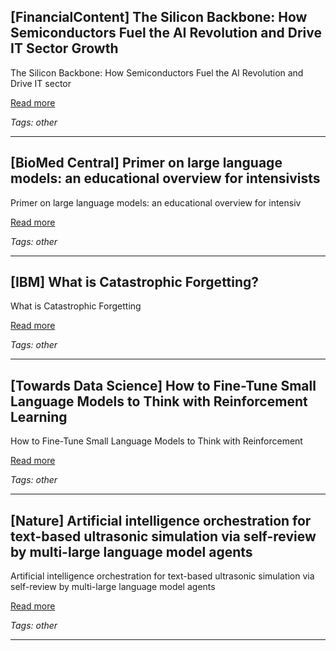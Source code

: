 ## [FinancialContent] The Silicon Backbone: How Semiconductors Fuel the AI Revolution and Drive IT Sector Growth

The Silicon Backbone: How Semiconductors Fuel the AI Revolution and Drive IT sector

[Read more](https://markets.financialcontent.com/wral/article/tokenring-2025-10-5-the-silicon-backbone-how-semiconductors-fuel-the-ai-revolution-and-drive-it-sector-growth)

_Tags: other_

---
## [BioMed Central] Primer on large language models: an educational overview for intensivists

Primer on large language models: an educational overview for intensiv

[Read more](https://ccforum.biomedcentral.com/articles/10.1186/s13054-025-05479-4)

_Tags: other_

---
## [IBM] What is Catastrophic Forgetting?

What is Catastrophic Forgetting

[Read more](https://www.ibm.com/think/topics/catastrophic-forgetting)

_Tags: other_

---
## [Towards Data Science] How to Fine-Tune Small Language Models to Think with Reinforcement Learning

How to Fine-Tune Small Language Models to Think with Reinforcement

[Read more](https://towardsdatascience.com/how-to-finetune-small-language-models-to-think-with-reinforcement-learning/)

_Tags: other_

---
## [Nature] Artificial intelligence orchestration for text-based ultrasonic simulation via self-review by multi-large language model agents

Artificial intelligence orchestration for text-based ultrasonic simulation via self-review by multi-large language model agents

[Read more](https://www.nature.com/articles/s41598-025-97498-y)

_Tags: other_

---

